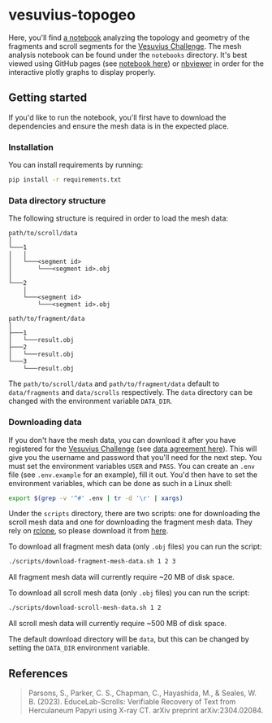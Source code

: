 # vesuvius-topogeo
Here, you'll find [a notebook](notebooks/analyze-all-meshes.ipynb) analyzing the topology and geometry of the 
fragments and scroll segments for the [Vesuvius Challenge](https://scrollprize.org/). The mesh analysis notebook can be
found under the `notebooks` directory.  It's best viewed using GitHub pages (see 
[notebook here](http://lschlessinger1.github.io/vesuvius-topogeo/static/analyze-all-meshes.html)) or [nbviewer](https://nbviewer.org/) in order for the interactive plotly 
graphs to display properly.

## Getting started

If you'd like to run the notebook, you'll first have to download the dependencies and ensure the mesh data is in the 
expected place.

### Installation

You can install requirements by running:

```bash
pip install -r requirements.txt
````

### Data directory structure

The following structure is required in order to load the mesh data:
```
path/to/scroll/data
│
└───1
│   │
│   └───<segment id>
│       └───<segment id>.obj
│
└───2
    │
    └───<segment id>
        └───<segment id>.obj

path/to/fragment/data
│
├───1
│   └───result.obj
├───2
│   └───result.obj
└───3
    └───result.obj
```

The `path/to/scroll/data` and `path/to/fragment/data` default to `data/fragments` and `data/scrolls` respectively. The 
`data` directory can be changed with the environment variable `DATA_DIR`.

### Downloading data

If you don't have the mesh data, you can download it after you have registered for the 
[Vesuvius Challenge](https://scrollprize.org/) (see [data agreement here](https://docs.google.com/forms/d/e/1FAIpQLSf2lCOCwnO1xo0bc1QdlL0a034Uoe7zyjYBY2k33ZHslHE38Q/viewform)).
This will give you the username and password that you'll need for the next step. You must set the environment variables
`USER` and `PASS`. You can create an `.env` file (see `.env.example` for an example), fill it out. You'd then have to
set the environment variables, which can be done as such in a Linux shell:

```bash
export $(grep -v '^#' .env | tr -d '\r' | xargs)
```

Under the `scripts` directory, there are two scripts: one for downloading the scroll mesh data and one for downloading 
the fragment mesh data. They rely on [rclone](https://rclone.org), so please download it from 
[here](https://rclone.org/downloads/).

To download all fragment mesh data (only `.obj` files) you can run the script:

```bash
./scripts/download-fragment-mesh-data.sh 1 2 3
```

All fragment mesh data will currently require ~20 MB of disk space.

To download all scroll mesh data (only `.obj` files) you can run the script:

```bash
./scripts/download-scroll-mesh-data.sh 1 2
```

All scroll mesh data will currently require ~500 MB of disk space.

The default download directory will be `data`, but this can be changed by setting the `DATA_DIR` environment variable.

## References

> Parsons, S., Parker, C. S., Chapman, C., Hayashida, M., & Seales, W. B. (2023). EduceLab-Scrolls: Verifiable Recovery of Text from Herculaneum Papyri using X-ray CT. arXiv preprint arXiv:2304.02084.